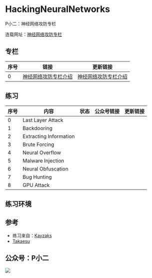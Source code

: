 # HackingNeuralNetworks

P小二：神经网络攻防专栏


连载网址：[神经网络攻防专栏](http://aipwn.org/HackingNeuralNetworks/)


## 专栏

| 序号 |	       链接           |   更新链接     |
| --- | ---------------------  | ------------ |
| 0   | [神经网络攻防专栏介绍]()  | [神经网络攻防专栏介绍]() |





## 练习


| 序号 |	       内容            |  状态         |  公众号链接  |  更新链接    |
| --- | ---------------------  | ------------  | ---------- | ----------  |
|  0  | Last Layer Attack      |               |            |             | 
|  1  | Backdooring            |               |            |             | 
|  2  | Extracting Information |               |            |             | 
|  3  | Brute Forcing          |               |            |             | 
|  4  | Neural Overflow        |               |            |             | 
|  5  | Malware Injection      |               |            |             | 
|  6  | Neural Obfuscation     |               |            |             | 
|  7  | Bug Hunting            |               |            |             | 
|  8  | GPU Attack             |               |            |             | 


## 练习环境




## 参考
- 练习来自：[Kayzaks](https://github.com/Kayzaks/HackingNeuralNetworks) 
- [Takaesu](https://github.com/13o-bbr-bbq/machine_learning_security)


## 公众号：P小二
![](https://tva1.sinaimg.cn/large/006tNbRwly1g9kpvk6dhdj3076076mxn.jpg)


